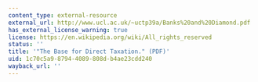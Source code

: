 ```yaml
---
content_type: external-resource
external_url: http://www.ucl.ac.uk/~uctp39a/Banks%20and%20Diamond.pdf
has_external_license_warning: true
license: https://en.wikipedia.org/wiki/All_rights_reserved
status: ''
title: '"The Base for Direct Taxation." (PDF)'
uid: 1c70c5a9-8794-4089-808d-b4ae23cdd240
wayback_url: ''
---
```

